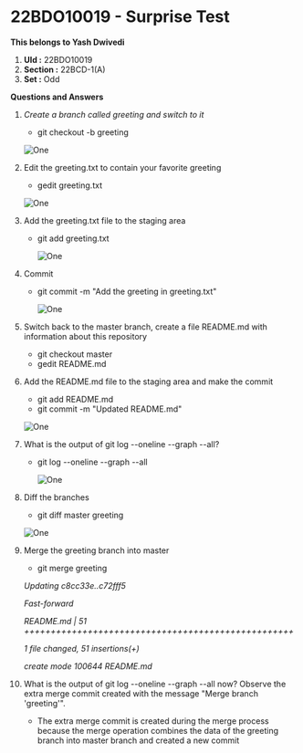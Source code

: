 # 22BDO10019 - Surprise Test

**This belongs to Yash Dwivedi**

1. **UId :** 22BDO10019
2. **Section :** 22BCD-1(A)
3. **Set :** Odd

**Questions and Answers**

1. *Create a branch called greeting and switch to it*

   * git checkout -b greeting
  
   ![One](https://github.com/Tempestyash123456/22CSH-293-Group1-ST/blob/main/one.png)
   
2. Edit the greeting.txt to contain your favorite greeting

   * gedit greeting.txt
  
    ![One](https://github.com/Tempestyash123456/22CSH-293-Group1-ST/blob/main/two.png)
   
3. Add the greeting.txt file to the staging area

   * git add greeting.txt
  
     ![One](https://github.com/Tempestyash123456/22CSH-293-Group1-ST/blob/main/three.png)
   
4. Commit

   * git commit -m "Add the greeting in greeting.txt"
  
     ![One](https://github.com/Tempestyash123456/22CSH-293-Group1-ST/blob/main/four.png)
   
5. Switch back to the master branch, create a file README.md with information about this repository

   * git checkout master
   * gedit README.md
  
6. Add the README.md file to the staging area and make the commit 

   * git add README.md
   * git commit -m "Updated README.md"
  
    ![One](https://github.com/Tempestyash123456/22CSH-293-Group1-ST/blob/main/five.png)
   
7. What is the output of git log --oneline --graph --all?

   * git log --oneline --graph --all
  
     ![One](https://github.com/Tempestyash123456/22CSH-293-Group1-ST/blob/main/six.png)
   
8. Diff the branches

   * git diff master greeting
  
    ![One](https://github.com/Tempestyash123456/22CSH-293-Group1-ST/blob/main/seven.png)
   
9. Merge the greeting branch into master

   * git merge greeting
   
   *Updating c8cc33e..c72fff5*
   
   *Fast-forward*
   
   *README.md | 51 +++++++++++++++++++++++++++++++++++++++++++++++++++*
   
   *1 file changed, 51 insertions(+)*
   
   *create mode 100644 README.md*
   
10. What is the output of git log --oneline --graph --all now? Observe the extra merge commit created with the message "Merge branch 'greeting'".

    * The extra merge commit is created during the merge process because the merge operation combines the data of the greeting branch into master branch and created a new commit
